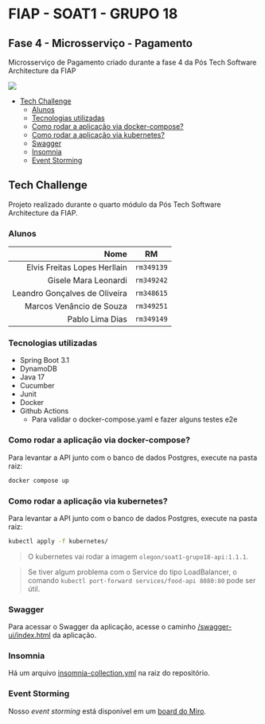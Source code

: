 <!-- omit from toc -->
# FIAP - SOAT1 - GRUPO 18

## Fase 4 - Microsserviço - Pagamento
Microsserviço de Pagamento criado durante a fase 4 da Pós Tech Software Architecture da FIAP

![](https://github.com/pabloldias/soat1-grupo18/actions/workflows/build-and-test.yml/badge.svg)

- [Tech Challenge](#tech-challenge)
  - [Alunos](#alunos)
  - [Tecnologias utilizadas](#tecnologias-utilizadas)
  - [Como rodar a aplicação via docker-compose?](#como-rodar-a-aplicação-via-docker-compose)
  - [Como rodar a aplicação via kubernetes?](#como-rodar-a-aplicação-via-kubernetes)
  - [Swagger](#swagger)
  - [Insomnia](#insomnia)
  - [Event Storming](#event-storming)


## Tech Challenge

Projeto realizado durante o quarto módulo da Pós Tech Software Architecture da FIAP.

### Alunos

|                                           Nome |     RM     |
|-----------------------------------------------:| :--------: |
|                   Elvis Freitas Lopes Herllain | `rm349139` |
|                           Gisele Mara Leonardi | `rm349242` |
|                  Leandro Gonçalves de Oliveira | `rm348615` |
|                       Marcos Venâncio de Souza | `rm349251` |
|                                Pablo Lima Dias | `rm349149` |

### Tecnologias utilizadas

- Spring Boot 3.1
- DynamoDB
- Java 17
- Cucumber
- Junit
- Docker
- Github Actions
  - Para validar o docker-compose.yaml e fazer alguns testes e2e

### Como rodar a aplicação via docker-compose?

Para levantar a API junto com o banco de dados Postgres, execute na pasta raiz:

```bash
docker compose up
```

### Como rodar a aplicação via kubernetes?

Para levantar a API junto com o banco de dados Postgres, execute na pasta raiz:

```bash
kubectl apply -f kubernetes/
```

> O kubernetes vai rodar a imagem `olegon/soat1-grupo18-api:1.1.1`.

> Se tiver algum problema com o Service do tipo LoadBalancer, o comando `kubectl port-forward services/food-api 8080:80` pode ser útil.

### Swagger

Para acessar o Swagger da aplicação, acesse o caminho [/swagger-ui/index.html](http://localhost:8083/swagger-ui/index.html) da aplicação.

### Insomnia

Há um arquivo [insomnia-collection.yml](insomnia-collection.yml) na raiz do repositório.

### Event Storming

Nosso *event storming* está disponível em um [board do Miro](https://miro.com/app/board/uXjVMHS5nec=/).
